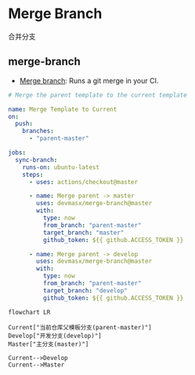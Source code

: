 # Merge Branch

合并分支

## merge-branch

- [Merge branch](https://github.com/marketplace/actions/merge-branch): Runs a git merge in your CI.

```yml
# Merge the parent template to the current template

name: Merge Template to Current
on:
  push:
    branches:
      - "parent-master"

jobs:
  sync-branch:
    runs-on: ubuntu-latest
    steps:
      - uses: actions/checkout@master

      - name: Merge parent -> master
        uses: devmasx/merge-branch@master
        with:
          type: now
          from_branch: "parent-master"
          target_branch: "master"
          github_token: ${{ github.ACCESS_TOKEN }}

      - name: Merge parent -> develop
        uses: devmasx/merge-branch@master
        with:
          type: now
          from_branch: "parent-master"
          target_branch: "develop"
          github_token: ${{ github.ACCESS_TOKEN }}
```

```mermaid
flowchart LR

Current["当前仓库父模板分支(parent-master)"]
Develop["开发分支(develop)"]
Master["主分支(master)"]

Current-->Develop
Current-->Master
```
